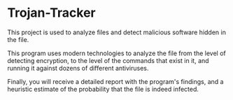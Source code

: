# Trojan-Tracker

This project is used to analyze files and detect malicious software hidden in the file.

This program uses modern technologies to analyze the file from the level of detecting encryption,
to the level of the commands that exist in it, and running it against dozens of different antiviruses.

Finally, you will receive a detailed report with the program's findings, and a heuristic estimate of the probability that the file is indeed infected.
